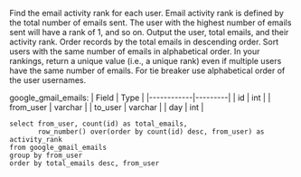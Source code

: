 Find the email activity rank for each user. Email activity rank is defined by the total number of emails sent. 
The user with the highest number of emails sent will have a rank of 1, and so on. 
Output the user, total emails, and their activity rank. Order records by the total emails in descending order. 
Sort users with the same number of emails in alphabetical order.
In your rankings, return a unique value (i.e., a unique rank) even if multiple users have the same number of emails. 
For tie breaker use alphabetical order of the user usernames.

google_gmail_emails:
| Field      | Type    |
|------------|---------|
| id         | int     |
| from_user  | varchar |
| to_user    | varchar |
| day        | int     |

```
select from_user, count(id) as total_emails,
       row_number() over(order by count(id) desc, from_user) as activity_rank
from google_gmail_emails
group by from_user
order by total_emails desc, from_user 
```
